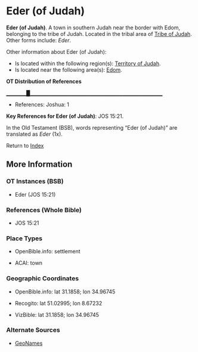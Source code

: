 # Eder (of Judah)
**Eder (of Judah)**. 
A town in southern Judah near the border with Edom, belonging to the tribe of Judah. 
Located in the tribal area of [Tribe of Judah](../../../groups/md/acai/Judah.md). 
Other forms include: 
*Eder*. 




Other information about Eder (of Judah):


* Is located within the following region(s): 
[Territory of Judah](TerritoryOfJudah.md). 
* Is located near the following area(s): 
[Edom](Edom.md). 


**OT Distribution of References**

▁▁▁▁▁█▁▁▁▁▁▁▁▁▁▁▁▁▁▁▁▁▁▁▁▁▁▁▁▁▁▁▁▁▁▁▁▁▁
* References: Joshua: 1



**Key References for Eder (of Judah)**: 
JOS 15:21. 


In the Old Testament (BSB), words representing “Eder (of Judah)” are translated as 
*Eder* (1x). 




Return to [Index](00-Index.md)

## More Information

### OT Instances (BSB)

* Eder (JOS 15:21)



### References (Whole Bible)

* JOS 15:21


### Place Types

* OpenBible.info: settlement

* ACAI: town



### Geographic Coordinates

* OpenBible.info: lat 31.1858; lon 34.96745

* Recogito: lat 51.02995; lon 8.67232

* VizBible: lat 31.1858; lon 34.96745



### Alternate Sources

* [GeoNames](http://sws.geonames.org/2958438)



